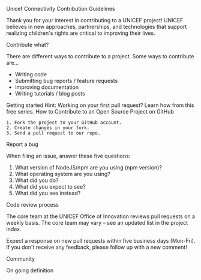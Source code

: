 Unicef Connectivity Contribution Guidelines

Thank you for your interest in contributing to a UNICEF project! UNICEF believes in new approaches, partnerships, and technologies that support realizing children's rights are critical to improving their lives. 

Contribute what?

There are different ways to contribute to a project. Some ways to contribute are…

- Writing code
- Submitting bug reports / feature requests
- Improving documentation
- Writing tutorials / blog posts

Getting started
    Hint: Working on your first pull request? Learn how from this free series. How to Contribute to an Open Source Project on GitHub

    1. Fork the project to your GitHub account.
    2. Create changes in your fork.
    3. Send a pull request to our repo.

Report a bug

When filing an issue, answer these five questions:

1. What version of NodeJS/npm are you using (npm version)?
2. What operating system are you using?
3. What did you do?
4. What did you expect to see?
5. What did you see instead?

Code review process

The core team at the UNICEF Office of Innovation reviews pull requests on a weekly basis. The core team may vary – see an updated list in the project index.

Expect a response on new pull requests within five business days (Mon-Fri). If you don't receive any feedback, please follow up with a new comment!

Community

On going definition